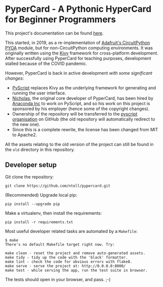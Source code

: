 # PyperCard - A Pythonic HyperCard for Beginner Programmers

This project's documentation can be found [here](https://pypercard.rtfd.io).

This started, in 2019, as a re-implementation of 
[Adafruit's CircuitPython PYOA](https://github.com/adafruit/Adafruit_CircuitPython_PYOA)
module, but for non-CircuitPython computing environments. It was originally
written using the [Kivy](https://kivy.org/) framework for cross-platform
development. After successfully using PyperCard for teaching purposes,
development stalled because of the COVID pandemic.

However, PyperCard is back in active development _with some significant
changes_:

* [PyScript](https://pyscript.net/) replaces Kivy as the underlying framework
  for generating and running the user interface.
* [Nicholas](https://github.com/ntoll), the original core developer of
  PyperCard, has been hired by [Anaconda Inc](https://anaconda.com/) to work
  on PyScript, and so his work on this project is sponsored by his employer
  (hence some of the copyright changes).
* Ownership of the repository will be transferred to the
  [pyscript organisation](https://github.com/pyscript) on GitHub (the old
  repository will automatically redirect to the new one).
* Since this is a complete rewrite, the license has been changed from MIT
  to Apache2.

All the assets relating to the old version of the project can still be found
in the `old` directory in this repository.

## Developer setup

Git clone the repository:

```
git clone https://github.com/ntoll/pypercard.git
```

(Recommended) Upgrade local pip:

```
pip install --upgrade pip
```

Make a virtualenv, then install the requirements:

```
pip install -r requirements.txt
```

Most useful developer related tasks are automated by a `Makefile`:

```
$ make
There's no default Makefile target right now. Try:

make clean - reset the project and remove auto-generated assets.
make tidy - tidy up the code with the 'black' formatter.
make lint - check the code for obvious errors with flake8.
make serve - serve the project at: http://0.0.0.0:8000/
make test - while serving the app, run the test suite in browser.
```

The tests should open in your browser, and pass. ;-)
